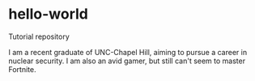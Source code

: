 # hello-world
Tutorial repository

I am a recent graduate of UNC-Chapel Hill, aiming to pursue a career in nuclear security.
I am also an avid gamer, but still can't seem to master Fortnite.
